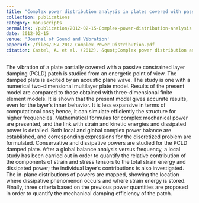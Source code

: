 ```yaml
---
title: "Complex power distribution analysis in plates covered with passive constrained layer damping patches"
collection: publications
category: manuscripts
permalink: /publication/2012-02-15-Complex-power-distribution-analysis
date: 2012-02-15
venue: 'Journal of Sound and Vibration'
paperurl: /files/JSV_2012_Complex_Power_Distribution.pdf
citation: Castel, A. et al. (2012). &quot;Complex power distribution analysis in plates covered with passive constrained layer damping patches.&quot; <i>Journal of Sound and Vibration</i>. 331(11).'
---
```

The vibration of a plate partially covered with a passive constrained layer damping (PCLD) patch is studied from an energetic point of view. The damped plate is excited by an acoustic plane wave. The study is one with a numerical two-dimensional multilayer plate model. Results of the present model are compared to those obtained with three-dimensional finite element models. It is shown that the present model gives accurate results, even for the layer’s inner behavior. It is less expansive in terms of computational cost; hence, it can simulate efficiently the structure for higher frequencies. Mathematical formulas for complex mechanical power are presented, and the link with strain and kinetic energies and dissipated power is detailed. Both local and global complex power balance are established, and corresponding expressions for the discretized problem are formulated. Conservative and dissipative powers are studied for the PCLD damped plate. After a global balance analysis versus frequency, a local study has been carried out in order to quantify the relative contribution of the components of strain and stress tensors to the total strain energy and dissipated power; the individual layer’s contributions is also investigated. The in-plane distributions of powers are mapped, showing the location where dissipative phenomenon occurs and where strain energy is stored. Finally, three criteria based on the previous power quantities are proposed in order to quantify the mechanical damping efficiency of the patch.
